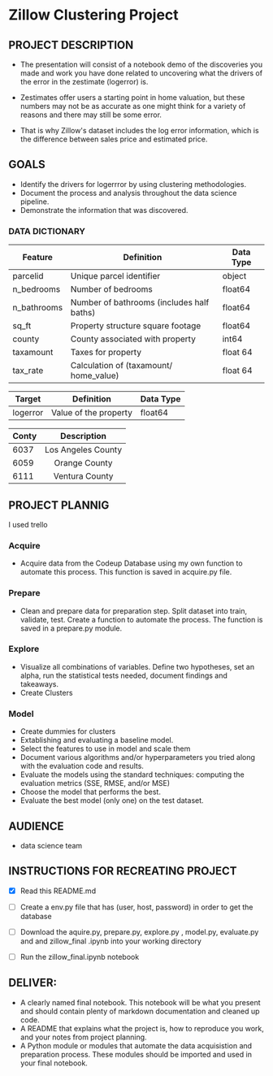 
# Zillow Clustering Project



## PROJECT DESCRIPTION
-  The presentation will consist of a notebook demo of the discoveries you made and work you have done related to uncovering what the drivers of the error in the zestimate (logerror) is.

- Zestimates offer users a starting point in home valuation, but these numbers may not be as accurate as one might think for a variety of reasons and there may still be some error.

- That is why Zillow's dataset includes the log error information, which is the difference between sales price and estimated price.


## GOALS 

- Identify the drivers for logerrror by using clustering methodologies.
- Document the process and analysis throughout the data science pipeline.
- Demonstrate the information that was discovered.



### DATA DICTIONARY

| Feature | Definition | Data Type |
| --- | ---------------- | -------|
|  parcelid |  Unique parcel identifier    | object  |
| n_bedrooms | Number of bedrooms  | float64 |
| n_bathrooms | Number of bathrooms (includes half baths) | float64|
| sq_ft | Property structure square footage | float64|
| county | County associated with property  | int64
| taxamount | Taxes for property | float 64|
| tax_rate | Calculation of (taxamount/ home_value)  |  float 64 |




| Target | Definition | Data Type |
| --- | --- | -------|
| logerror | Value of the property | float64 |






|  Conty      |  Description    |  
| :------------- | :-----------------: | 
| 6037    | Los Angeles County | 
| 6059    | Orange County | 
| 6111    | Ventura County  | 



## PROJECT PLANNIG
I used trello

### Acquire
- Acquire data from the Codeup Database using my own function to automate this process. This function is saved in acquire.py file.
### Prepare
- Clean and prepare data for preparation step. 
Split dataset into train, validate, test. Create a function to automate the process. The function is saved in a prepare.py module. 
### Explore
- Visualize all combinations of variables. Define two hypotheses, set an alpha, run the statistical tests needed, document findings and takeaways.
- Create Clusters

### Model
- Create dummies for clusters
- Extablishing and evaluating a baseline model.
- Select the features to use in model and scale them
- Document various algorithms and/or hyperparameters you tried along with the evaluation code and results.
- Evaluate the  models using the standard techniques: computing the evaluation metrics (SSE, RMSE, and/or MSE)
- Choose the model that performs the best.
- Evaluate the best model (only one) on the test dataset.


## AUDIENCE 
- data science team




## INSTRUCTIONS FOR RECREATING PROJECT

- [x] Read this README.md
- [ ] Create a env.py file that has (user, host, password) in order to  get the database 
- [ ] Download the aquire.py, prepare.py, explore.py , model.py,  evaluate.py and  and  zillow_final
.ipynb into your working directory
- [ ] Run the zillow_final.ipynb notebook


## DELIVER:

- A clearly named final notebook. This notebook will be what you present and should contain plenty of markdown documentation and cleaned up code.
- A README that explains what the project is, how to reproduce you work, and your notes from project planning.
- A Python module or modules that automate the data acquisistion and preparation process. These modules should be imported and used in your final notebook.
